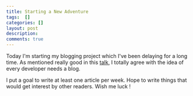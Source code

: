```yaml
---
title: Starting a New Adventure
tags:  []
categories: []
layout: post
description: 
comments: true
---
```


Today I'm starting my blogging project which I've been delaying for a long time. As mentioned really good in this [talk][0], I totally agree with the idea of  every developer needs a blog.   

I put a goal to write at least one article per week. Hope to write things that would get interest by other readers. Wish me luck !

[0]: http://channel9.msdn.com/Shows/HanselminutesOn9/Hanselminutes-on-9-Social-Networking-for-Developers-Part-1-Every-Developer-Needs-a-Blog

